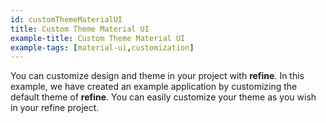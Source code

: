```yaml
---
id: customThemeMaterialUI
title: Custom Theme Material UI
example-title: Custom Theme Material UI
example-tags: [material-ui,customization]
---
```


You can customize design and theme in your project with **refine**. In this example, we have created an example application by customizing the default theme of **refine**. You can easily customize your theme as you wish in your refine project.

<CodeSandboxExample path="customization-theme-material-ui" />
